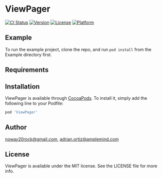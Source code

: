 # ViewPager

[![CI Status](http://img.shields.io/travis/noway20rock@gmail.com/ViewPager.svg?style=flat)](https://travis-ci.org/noway20rock@gmail.com/ViewPager)
[![Version](https://img.shields.io/cocoapods/v/ViewPager.svg?style=flat)](http://cocoapods.org/pods/ViewPager)
[![License](https://img.shields.io/cocoapods/l/ViewPager.svg?style=flat)](http://cocoapods.org/pods/ViewPager)
[![Platform](https://img.shields.io/cocoapods/p/ViewPager.svg?style=flat)](http://cocoapods.org/pods/ViewPager)

## Example

To run the example project, clone the repo, and run `pod install` from the Example directory first.

## Requirements

## Installation

ViewPager is available through [CocoaPods](http://cocoapods.org). To install
it, simply add the following line to your Podfile:

```ruby
pod 'ViewPager'
```

## Author

noway20rock@gmail.com, adrian.ortiz@amplemind.com

## License

ViewPager is available under the MIT license. See the LICENSE file for more info.
